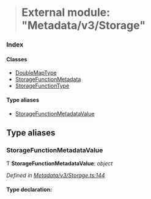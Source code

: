 > # External module: "Metadata/v3/Storage"

### Index

#### Classes

* [DoubleMapType](../classes/_metadata_v3_storage_.doublemaptype.md)
* [StorageFunctionMetadata](../classes/_metadata_v3_storage_.storagefunctionmetadata.md)
* [StorageFunctionType](../classes/_metadata_v3_storage_.storagefunctiontype.md)

#### Type aliases

* [StorageFunctionMetadataValue](_metadata_v3_storage_.md#storagefunctionmetadatavalue)

## Type aliases

###  StorageFunctionMetadataValue

Ƭ **StorageFunctionMetadataValue**: *object*

*Defined in [Metadata/v3/Storage.ts:144](https://github.com/polkadot-js/api/blob/51a7263/packages/types/src/Metadata/v3/Storage.ts#L144)*

#### Type declaration: